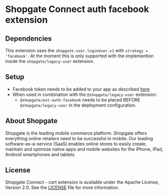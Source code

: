 # Shopgate Connect auth facebook extension

## Dependencies
This extension uses the `shopgate.user.loginUser.v1` with `strategy = 'facebook'`.
At the moment this is only supported with the implemention inside the `shopgate/legacy-user` extension.

## Setup
- Facebook token needs to be added to your app as described [here](https://support.shopgate.com/hc/en-us/articles/220102927-Facebook-Login-making-your-shop-easier-and-more-personal)
- When used in combination with the `@shopgate/legacy-user` extension:
  - `@shopgate/ext-auth-facebook` needs to be placed BEFORE `@shopgate/legacy-user` in the deployment configuration.

## About Shopgate
Shopgate is the leading mobile commerce platform.
Shopgate offers everything online retailers need to be successful in mobile. Our leading
software-as-a-service (SaaS) enables online stores to easily create, maintain and optimize native
apps and mobile websites for the iPhone, iPad, Android smartphones and tablets.

## License
Shopgate Connect - cart extension is available under the Apache License, Version 2.0.
See the [LICENSE](./LICENSE) file for more information.
